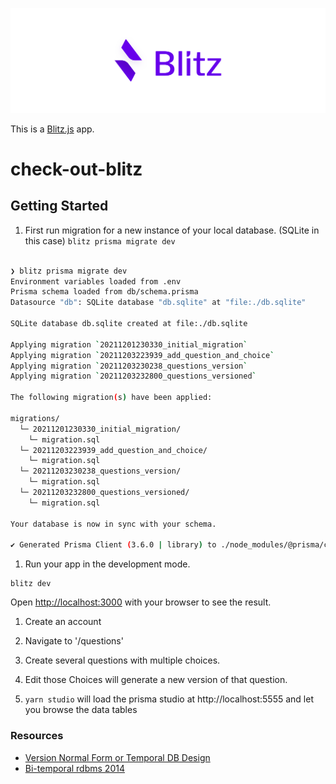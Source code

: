 [![Blitz.js](https://raw.githubusercontent.com/blitz-js/art/master/github-cover-photo.png)](https://blitzjs.com)

This is a [Blitz.js](https://github.com/blitz-js/blitz) app.

# **check-out-blitz**

## Getting Started

1. First run migration for a new instance of your local database. (SQLite in this case)
   `blitz prisma migrate dev`

```sh

❯ blitz prisma migrate dev
Environment variables loaded from .env
Prisma schema loaded from db/schema.prisma
Datasource "db": SQLite database "db.sqlite" at "file:./db.sqlite"

SQLite database db.sqlite created at file:./db.sqlite

Applying migration `20211201230330_initial_migration`
Applying migration `20211203223939_add_question_and_choice`
Applying migration `20211203230238_questions_version`
Applying migration `20211203232800_questions_versioned`

The following migration(s) have been applied:

migrations/
  └─ 20211201230330_initial_migration/
    └─ migration.sql
  └─ 20211203223939_add_question_and_choice/
    └─ migration.sql
  └─ 20211203230238_questions_version/
    └─ migration.sql
  └─ 20211203232800_questions_versioned/
    └─ migration.sql

Your database is now in sync with your schema.

✔ Generated Prisma Client (3.6.0 | library) to ./node_modules/@prisma/client in 92ms

```

1. Run your app in the development mode.

```
blitz dev
```

Open [http://localhost:3000](http://localhost:3000) with your browser to see the result.

1. Create an account

1. Navigate to '/questions'

1. Create several questions with multiple choices.

1. Edit those Choices will generate a new version of that question.

1. `yarn studio` will load the prisma studio at http://localhost:5555 and let you browse the data tables

### Resources

- [Version Normal Form or Temporal DB Design](https://www.dropbox.com/s/8hnkzet6fueblz7/TemporalDBDesign.pdf?dl=0)
- [Bi-temporal rdbms 2014](https://www.slideshare.net/TommCarr/bitemporal-rdbms-2014)
